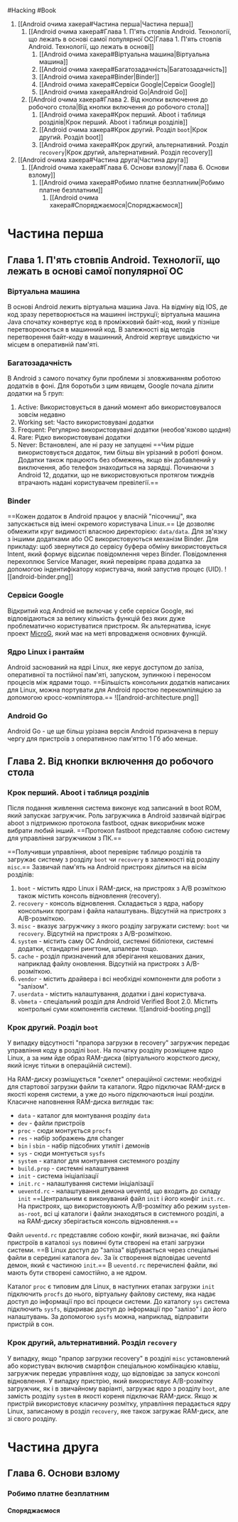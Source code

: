 #Hacking #Book 

1. [[Android очима хакера#Частина перша|Частина перша]]
	1. [[Android очима хакера#Глава 1. П'ять стовпів Android. Технології, що лежать в основі самої популярної ОС|Глава 1. П'ять стовпів Android. Технології, що лежать в основі]]
		1. [[Android очима хакера#Віртуальна машина|Віртуальна машина]]
		2. [[Android очима хакера#Багатозадачність|Багатозадачність]]
		3. [[Android очима хакера#Binder|Binder]]
		4. [[Android очима хакера#Сервіси Google|Сервіси Google]]
		5. [[Android очима хакера#Android Go|Android Go]]
	2. [[Android очима хакера#Глава 2. Від кнопки включення до робочого стола|Від кнопки включення до робочого стола]]
		1. [[Android очима хакера#Крок перший. Aboot і таблиця розділів|Крок перший. Aboot і таблиця розділів]]
		2. [[Android очима хакера#Крок другий. Розділ `boot`|Крок другий. Розділ boot]]
		3. [[Android очима хакера#Крок другий, альтернативний. Розділ `recovery`|Крок другий, альтернативний. Розділ recovery]]
2. [[Android очима хакера#Частина друга|Частина друга]]
	1. [[Android очима хакера#Глава 6. Основи взлому|Глава 6. Основи взлому]]
		1. [[Android очима хакера#Робимо платне безплатним|Робимо платне безплатним]]
			1. [[Android очима хакера#Cпоряджаємося|Cпоряджаємося]]

# Частина перша
## Глава 1. П'ять стовпів Android. Технології, що лежать в основі самої популярної ОС
### Віртуальна машина
В основі Android лежить віртуальна машина Java. На відміну від IOS, де код зразу перетворюється на машинні інструкції; віртуальна машина Java спочатку конвертує код в проміжковий байт-код, який у пізніше перетворююється в машинний код. В залежності від методів перетворення байт-коду в машинний, Android жертвує швидкістю чи місцем в оперативній пам'яті.
### Багатозадачність
В Android з самого початку були проблеми зі зловживанням роботою додатків в фоні. Для боротьби з цим явищем, Google почала ділити додатки на 5 груп:
1. Active: Використовується в даний момент або використовувалося зовсім недавно
2. Working set: Часто використовувані додатки
3. Frequent: Регулярно використовувані додатки (необов'язково щодня)
4. Rare: Рідко використовувані додатки
5. Never: Встановлені, але ні разу не запущені
==Чим рідше використовується додаток, тим більш він урізаний в роботі фоном. Додатки також працюють без обмежень, якщо він добавлений у виключення, або телефон знаходиться на зарядці. Починаючи з Android 12, додатки, що не використовуються протягом тижднів втрачають надані користувачем превілегії.==
### Binder
==Кожен додаток в Android працює у власній "пісочниці", яка запускається від імені окремого користувача Linux.== Це дозволяє обмежити круг видимості власною директорією: `data/data`. Для зв'язку з іншими додатками або ОС використовуються механізм Binder. Для прикладу: щоб звернутися до сервісу буфера обміну використовується Intent, який формує відсилає повідомлення через Binder. Повідомлення перехоплює Service Manager, який перевіряє права додатка за допомогою індентифікатору користувача, який запустив процес (UID).
![[android-binder.png]]
### Сервіси Google
Відкритий код Android не включає у себе сервіси Google, які відповідаються за велику кількість функцій без яких дуже проблематично користуватися пристроєм. Як альтернатива, існує проект [MicroG](https://github.com/microg), який має на меті впровадженя основних функцій.
### Ядро Linux і рантайм
Android заснований на ядрі Linux, яке керує доступом до заліза, оперативної та постійної пам'яті, запуском, зупинкою і переносом процесів між ядрами тощо. ==Більшість консольних додатків написаних для Linux, можна портувати для Android простою перекомпіляцією за допомогою кросс-компілятора.==
![[android-architecture.png]]
### Android Go
Android Go - це ще більш урізана версія Android призначена в першу чергу для пристроїв з оперативною пам'яттю 1 Гб або менше.

## Глава 2. Від кнопки включення до робочого стола
### Крок перший. Aboot і таблиця розділів
Після подання живлення система виконує код записаний в boot ROM, який запускає загружчик. Роль загружчика в Android зазвичай відіграє aboot з підтримкою протокола fastboot, однак викорибник може вибрати любий інший. ==Протокол fastboot представляє собою систему для управління загружчиком з ПК.==

==Получивши управління, aboot перевіряє таблицю розділів та загружає систему з розділу `boot` чи `recovery` в залежності від розділу `misc`.== Зазвичай пам'ять на Android пристроях ділиться на вісім розділів:
1. `boot` - містить ядро Linux і RAM-диск, на пристроях з A/B розміткою також містить консоль відновлення (recovery).
2. `recovery` - консоль відновлення. Складається з ядра, набору консольних програм і файла налаштувань. Відсутній на пристроях з A/B-розміткою.
3. `misc` - вказує загружчику з якого розділу загружати систему: `boot` чи `recovery`. Відсутній на пристроях з A/B-розміткою.
4. `system` - містить саму ОС Android, системні бібліотеки, системні додатки, стандартні рингтони, шпалери тощо.
5. `cache` - розділ призначений для зберігання кешованих даних, наприклад файлу оновлення. Відсутній на пристроях з A/B-розміткою.
6. `vendor` - містить драйвера і всі необхідні компоненти для роботи з "залізом".
7. `userdata` - містить налаштування, додатки і дані користувача.
8. `vbmeta` - спеціальний розділ для Android Verified Boot 2.0. Містить контрольні суми компонентів системи.
![[android-booting.png]]

### Крок другий. Розділ `boot`
У випадку відсутності "прапора загрузки в recovery" загружчик передає управління коду в розділі `boot`. На початку розділу розміщене ядро Linux, а за ним йде образ RAM-диска (віртуального жорсткого диску, який існує тільки в операційній системі). 

На RAM-диску розміщується "скелет" операційної системи: необхідні для стартової загрузки файли та каталоги. Ядро підключає RAM-диск в якості кореня системи, а уже до нього підключаються інші розділи. Класичне наповнення RAM-диска виглядає так:
- `data` - каталог для монтування розділу `data`
- `dev` - файли пристроїв
- `proc` - сюди монтується `procfs`
- `res` - набір зображень для changer
- `bin` і `sbin` - набір підсобних утиліт і демонів
- `sys` - сюди монтується `sysfs`
- `system` - каталог для монтування системного розділу
- `build.prop` - системні налаштування
- `init` - система ініціалізації
- `init.rc` - налаштування системи ініціалізації
- `ueventd.rc` - налаштування демона uеventd, що входить до складу `init`
==Центральним є виконуваний файл `init` і його конфіг `init.rc`. На пристроях, що використовуюють A/B-розмітку або режим `system-as-root`, всі ці каталоги і файли знаходяться в системного розділі, а на RAM-диску зберігається консоль відновлення.== 

Файл `ueventd.rc` представляє собою конфіг, який визначає, які файли пристроїв в каталозі `sys` повинні бути створені на етапі загрузки системи. ==В Linux доступ до "заліза" відбувається через спеціальні файли в середині каталога `dev`. За їх створення відповідає ueventd демон, який є частиною `init`.== В `ueventd.rc` перечислені файли, які мають бути створені самостійно, а не ядром.

 Каталог `proc` є типовим для Linux, в наступних етапах загрузки `init` підключить `procfs` до нього, віртуальну файлову систему, яка надає доступ до інформації про всі процеси системи. До каталогу `sys` система підключить `sysfs`, відкриває доступ до інформації про "залізо" і до його налаштувань. За допомогою `sysfs` можна, наприклад, відправити пристрій в сон.

### Крок другий, альтернативний. Розділ `recovery`
У випадку, якщо "прапор загрузки recovery" в розділі `misc` установлений або користувач включив смартфон спеціальною комбінацією клавіш, загружчик передає управління коду, що відповідає за запуск консолі відновлення. У випадку пристрію, який використовує A/B-розмітку загружчик, як і в звичайному варіанті, загружає ядро з розділу `boot`, але замість розділу `system` в якості кореня підключає RAM-диск. Якщо ж пристрій використовує класичну розмітку, управління перадається ядру Linux, записаному в розділ `recovery`, яке також загружає RAM-диск, але зі свого розділу.

# Частина друга
## Глава 6. Основи взлому
### Робимо платне безплатним
#### Cпоряджаємося
